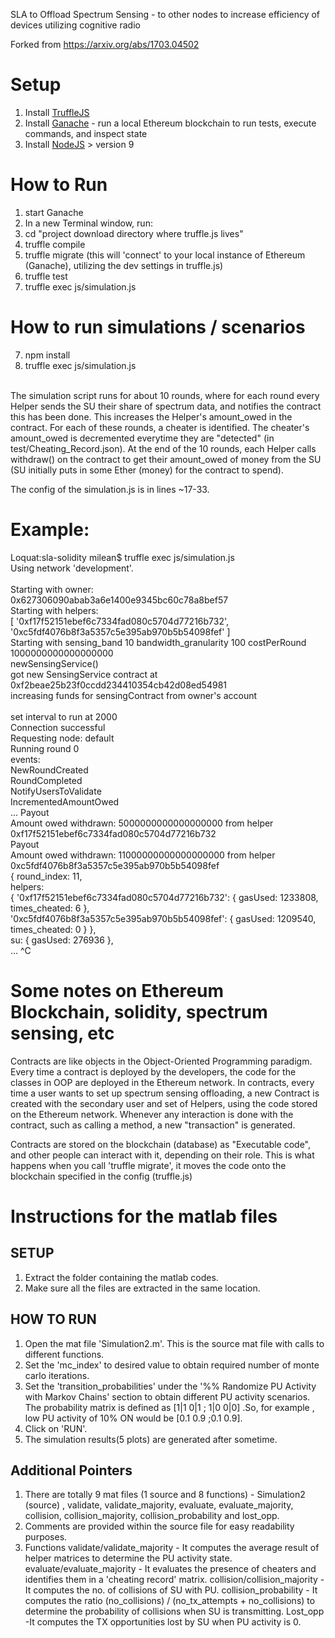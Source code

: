 SLA to Offload Spectrum Sensing - to other nodes to increase efficiency of devices utilizing cognitive radio

Forked from https://arxiv.org/abs/1703.04502

# Setup
1. Install [TruffleJS](https://github.com/trufflesuite/truffle)
2. Install [Ganache](http://truffleframework.com/ganache/) - run a local Ethereum blockchain to run tests, execute commands, and inspect state
3. Install [NodeJS](https://nodejs.org/en/) > version 9

# How to Run
1. start Ganache
2. In a new Terminal window, run:
3. cd "project download directory where truffle.js lives"
4. truffle compile
5. truffle migrate (this will 'connect' to your local instance of Ethereum (Ganache), utilizing the dev settings in truffle.js)
6. truffle test
7. truffle exec  js/simulation.js

# How to run simulations / scenarios
7. npm install
8. truffle exec  js/simulation.js
<br>
The simulation script runs for about 10 rounds, where for each round every Helper sends the SU their share of spectrum data, and notifies the contract this has been done. This increases the Helper's amount_owed in the contract. For each of these rounds, a cheater is identified. The cheater's amount_owed is decremented everytime they are "detected" (in test/Cheating_Record.json). At the end of the 10 rounds, each Helper calls withdraw() on the contract to get their amount_owed of money from the SU (SU initially puts in some Ether (money) for the contract to spend). <br>

The config of the simulation.js is in lines ~17-33.
<br>

# Example:
Loquat:sla-solidity milean$ truffle exec  js/simulation.js <br>
Using network 'development'.<br>
<br>
Starting with owner:<br>
0x627306090abab3a6e1400e9345bc60c78a8bef57<br>
Starting with helpers:<br>
[ '0xf17f52151ebef6c7334fad080c5704d77216b732',<br>
  '0xc5fdf4076b8f3a5357c5e395ab970b5b54098fef' ]<br>
Starting with sensing_band 10 bandwidth_granularity 100 costPerRound 1000000000000000000<br>
newSensingService()<br>
got new SensingService contract at 0xf2beae25b23f0ccdd234410354cb42d08ed54981<br>
increasing funds for sensingContract from owner's account<br>
<br>
set interval to run at 2000<br>
Connection successful<br>
Requesting node: default<br>
Running round 0<br>
events:<br>
NewRoundCreated<br>
RoundCompleted<br>
NotifyUsersToValidate<br>
IncrementedAmountOwed<br>
...
Payout<br>
Amount owed withdrawn: 5000000000000000000 from helper 0xf17f52151ebef6c7334fad080c5704d77216b732<br>
Payout<br>
Amount owed withdrawn: 11000000000000000000 from helper 0xc5fdf4076b8f3a5357c5e395ab970b5b54098fef<br>
{ round_index: 11,<br>
  helpers: <br>
   { '0xf17f52151ebef6c7334fad080c5704d77216b732': { gasUsed: 1233808, times_cheated: 6 },<br>
     '0xc5fdf4076b8f3a5357c5e395ab970b5b54098fef': { gasUsed: 1209540, times_cheated: 0 } },<br>
  su: { gasUsed: 276936 },<br>
...
^C

# Some notes on Ethereum Blockchain, solidity, spectrum sensing, etc
Contracts are like objects in the Object-Oriented Programming paradigm. Every time a contract is deployed by the developers, the code for the classes in OOP are deployed in the Ethereum network. In contracts, every time a user wants to set up spectrum sensing offloading, a new Contract is created with the secondary user and set of Helpers, using the code stored on the Ethereum network. Whenever any interaction is done with the contract, such as calling a method, a new "transaction" is generated.

Contracts are stored on the blockchain (database) as "Executable code", and other people can interact with it, depending on their role. This is what happens when you call 'truffle migrate', it moves the code onto the blockchain specified in the config (truffle.js)

# Instructions for the matlab files
## SETUP

1. Extract the folder containing the matlab codes.
2. Make sure all the files are extracted in the same location.

## HOW TO RUN

1. Open the mat file 'Simulation2.m'. This is the source mat file with calls to different functions.
2. Set the 'mc_index' to desired value to obtain required number of monte carlo iterations.
3. Set the 'transition_probabilities' under the '%% Randomize PU Activity with Markov Chains' section to obtain different PU activity scenarios.
   The probability matrix is defined as [1|1  0|1 ; 1|0  0|0] .So, for example , low PU activity of 10% ON would be [0.1 0.9 ;0.1 0.9].
4. Click on 'RUN'.
5. The simulation results(5 plots) are generated after sometime.


## Additional Pointers
1. There are totally 9 mat files (1 source and 8 functions) - Simulation2 (source) , validate, validate_majority, evaluate, evaluate_majority, collision, collision_majority, collision_probability and lost_opp.
2. Comments are provided within the source file for easy readability purposes.
3. Functions
   validate/validate_majority - It computes the average result of helper matrices to determine the PU activity state.
   evaluate/evaluate_majority - It evaluates the presence of cheaters and identifies them in a 'cheating record' matrix.
   collision/collision_majority - It computes the no. of collisions of SU with PU.
   collision_probability - It computes the ratio (no_collisions) / (no_tx_attempts + no_collisions) to determine the probability of collisions when SU is transmitting.
   Lost_opp -It computes the TX opportunities lost by SU when PU activity is 0.
